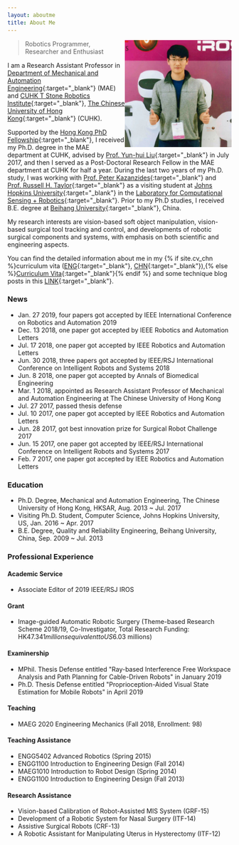 ```yaml
---
layout: aboutme
title: About Me
---
```


<p class="full-width no-margin"><img src="/public/image/profile-iros-2018.jpg" alt="zrwang" style="width:15rem;height:15rem;" align="right"/></p>

<blockquote class="full-width"><p>Robotics Programmer, Researcher and Enthusiast</p></blockquote>

I am a Research Assistant Professor in [Department of Mechanical and Automation Engineering](http://www.mae.cuhk.edu.hk/){:target="_blank"} (MAE) and [CUHK T Stone Robotics Institute](http://www.cuhk.edu.hk/ri){:target="_blank"}, [The Chinese University of Hong Kong](http://www.cuhk.edu.hk){:target="_blank"} (CUHK).

Supported by the [Hong Kong PhD Fellowship](https://cerg1.ugc.edu.hk/hkpfs/index.html){:target="_blank"}, I received my Ph.D. degree in the MAE department at CUHK, advised by [Prof. Yun-hui Liu](http://www.mae.cuhk.edu.hk/people/list.php?name=yhliu){:target="_blank"} in July 2017, and then I served as a Post-Doctoral Research Fellow in the MAE department at CUHK for half a year.
During the last two years of my Ph.D. study, I was working with [Prof. Peter Kazanzides](http://smarts.lcsr.jhu.edu/people/peter-kazanzides/){:target="_blank"} and [Prof. Russell H. Taylor](https://www.cs.jhu.edu/~rht/){:target="_blank"} as a visiting student at [Johns Hopkins University](http://www.jhu.edu){:target="_blank"} in the [Laboratory for Computational Sensing + Robotics](http://lcsr.jhu.edu/){:target="_blank"}.
Prior to my Ph.D studies, I received B.E. degree at [Beihang University](http://www.buaa.edu.cn/){:target="_blank"}, China.

My research interests are vision-based soft object manipulation, vision-based surgical tool tracking and control, and developments of robotic surgical components and systems, with emphasis on both scientific and engineering aspects.

You can find the detailed information about me in my {% if site.cv_chn %}curriculum vita ([ENG](../zrwang.resume/cv.pdf){:target="_blank"}, [CHN](../zrwang.resume.zh/cv.pdf){:target="_blank"}),{% else %}[Curriculum Vita](../zrwang.resume/cv.pdf){:target="_blank"}{% endif %} and some technique blog posts in this [LINK](../blog/){:target="_blank"}.

### News
* Jan. 27 2019, four papers got accepted by IEEE International Conference on Robotics and Automation 2019
* Dec. 13 2018, one paper got accepted by IEEE Robotics and Automation Letters
* Jul. 17 2018, one paper got accepted by IEEE Robotics and Automation Letters
* Jun. 30 2018, three papers got accepted by IEEE/RSJ International Conference on Intelligent Robots and Systems 2018
* Jun. 8 2018, one paper got accepted by Annals of Biomedical Engineering
* Mar. 1 2018, appointed as Research Assistant Professor of Mechanical and Automation Engineering at The Chinese University of Hong Kong
* Jul. 27 2017, passed thesis defense
* Jul. 10 2017, one paper got accepted by IEEE Robotics and Automation Letters
* Jun. 28 2017, got best innovation prize for Surgical Robot Challenge 2017
* Jun. 15 2017, one paper got accepted by IEEE/RSJ International Conference on Intelligent Robots and Systems 2017
* Feb. 7 2017, one paper got accepted by IEEE Robotics and Automation Letters

### Education
* Ph.D. Degree, Mechanical and Automation Engineering, The Chinese University of Hong Kong, HKSAR, Aug. 2013 ~ Jul. 2017
* Visiting Ph.D. Student, Computer Science, Johns Hopkins University, US, Jan. 2016 ~ Apr. 2017
* B.E. Degree, Quality and Reliability Engineering, Beihang University, China, Sep. 2009 ~ Jul. 2013

### Professional Experience

#### Academic Service
* Associate Editor of 2019 IEEE/RSJ IROS

#### Grant
* Image-guided Automatic Robotic Surgery (Theme-based Research Scheme 2018/19, Co-Investigator, Total Research Funding: HK$47.341 millions equivalent to US$6.03 millions)

#### Examinership
* MPhil. Thesis Defense entitled "Ray-based Interference Free Workspace Analysis and Path Planning for Cable-Driven Robots" in January 2019
* Ph.D. Thesis Defense entitled "Proprioception-Aided Visual State Estimation for Mobile Robots" in April 2019

#### Teaching
* MAEG 2020 Engineering Mechanics (Fall 2018, Enrollment: 98)

#### Teaching Assistance
* ENGG5402 Advanced Robotics (Spring 2015)
* ENGG1100 Introduction to Engineering Design (Fall 2014)
* MAEG1010 Introduction to Robot Design (Spring 2014)
* ENGG1100 Introduction to Engineering Design (Fall 2013)

#### Research Assistance
* Vision-based Calibration of Robot-Assisted MIS System (GRF-15)
* Development of a Robotic System for Nasal Surgery (ITF-14)
* Assistive Surgical Robots (CRF-13)
* A Robotic Assistant for Manipulating Uterus in Hysterectomy (ITF-12)
